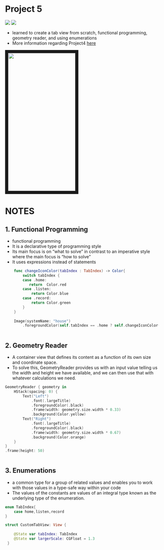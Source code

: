 # Project 5

![](https://img.shields.io/badge/Xcode-13.2-%231575F9) ![](https://img.shields.io/badge/Swift-5.2.4-%23FA7343)

* learned to create a tab view from scratch, functional programming, geometry reader, and using enumerations 
* More information regarding Project4 [here](https://github.com/eyucherin/swiftUIProjects/tree/main/Project4)

<p align="left">
<img src="https://user-images.githubusercontent.com/66363530/153877891-750d93ff-b9f7-482d-ab17-c383bbc1442e.gif" width="220" height="450" border="10"/>
</p>

# NOTES 
## 1. Functional Programming 
  * functional programming
  *  It is a declarative type of programming style
  *  Its main focus is on “what to solve” in contrast to an imperative style where the main focus is “how to solve”
  *  It uses expressions instead of statements
```Swift
    func changeIconColor(tabIndex : TabIndex) -> Color{
        switch tabIndex {
        case .home:
           return  Color.red
        case .listen:
            return Color.blue
        case .record:
            return Color.green
        }
    }
    
    Image(systemName: "house")
        .foregroundColor(self.tabIndex == .home ? self.changeIconColor(tabIndex: self.tabIndex) : .gray)
     
```


## 2. Geometry Reader 
  * A container view that defines its content as a function of its own size and coordinate space.
  * To solve this, GeometryReader provides us with an input value telling us the width and height we have available, and we can then use that with whatever calculations we need.
```Swift
GeometryReader { geometry in
    HStack(spacing: 0) {
        Text("Left")
            .font(.largeTitle)
            .foregroundColor(.black)
            .frame(width: geometry.size.width * 0.33)
            .background(Color.yellow)
        Text("Right")
            .font(.largeTitle)
            .foregroundColor(.black)
            .frame(width: geometry.size.width * 0.67)
            .background(Color.orange)
    }
}
.frame(height: 50)
     
```
## 3. Enumerations 
  * a common type for a group of related values and enables you to work with those values in a type-safe way within your code
  * The values of the constants are values of an integral type known as the underlying type of the enumeration.
```Swift
enum TabIndex{
    case home,listen,record
}

struct CustomTabView: View {
   
    @State var tabIndex: TabIndex
    @State var largerScale: CGFloat = 1.3
 }
     
```
